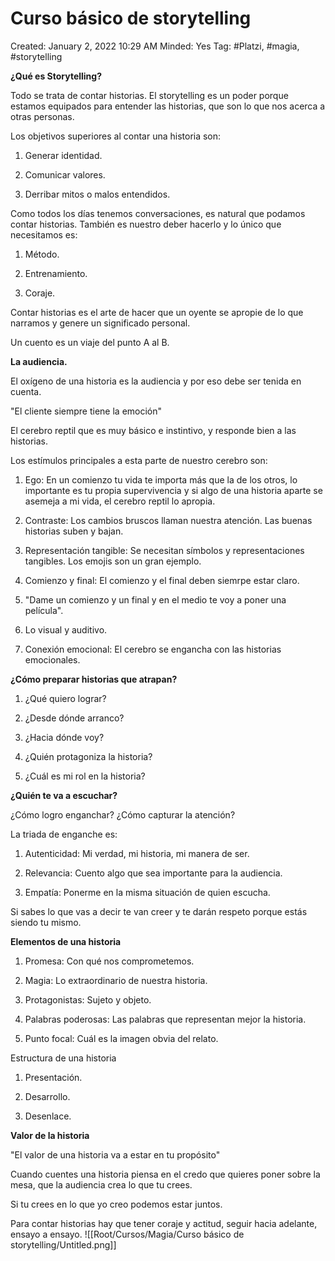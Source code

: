 # Curso básico de storytelling

Created: January 2, 2022 10:29 AM
Minded: Yes
Tag: #Platzi, #magia, #storytelling

**¿Qué es Storytelling?**

Todo se trata de contar historias. El storytelling es un poder porque estamos equipados para entender las historias, que son lo que nos acerca a otras personas.

Los objetivos superiores al contar una historia son:

1. Generar identidad.

2. Comunicar valores.

3. Derribar mitos o malos entendidos.

Como todos los días tenemos conversaciones, es natural que podamos contar historias. También es nuestro deber hacerlo y lo único que necesitamos es:

1. Método.

2. Entrenamiento.

3. Coraje.

Contar historias es el arte de hacer que un oyente se apropie de lo que narramos y genere un significado personal.

Un cuento es un viaje del punto A al B.

**La audiencia.**

El oxígeno de una historia es la audiencia y por eso debe ser tenida en cuenta.

"El cliente siempre tiene la emoción"

El cerebro reptil que es muy básico e instintivo, y responde bien a las historias.

Los estímulos principales a esta parte de nuestro cerebro son:

1. Ego: En un comienzo tu vida te importa más que la de los otros, lo importante es tu propia supervivencia y si algo de una historia aparte se asemeja a mi vida, el cerebro reptil lo apropia.

2. Contraste: Los cambios bruscos llaman nuestra atención. Las buenas historias suben y bajan.

3. Representación tangible: Se necesitan símbolos y representaciones tangibles. Los emojis son un gran ejemplo.

4. Comienzo y final: El comienzo y el final deben siemrpe estar claro.

5. "Dame un comienzo y un final y en el medio te voy a poner una película".

6. Lo visual y auditivo.

7. Conexión emocional: El cerebro se engancha con las historias emocionales.

**¿Cómo preparar historias que atrapan?**

1. ¿Qué quiero lograr?

2. ¿Desde dónde arranco?

3. ¿Hacia dónde voy?

4. ¿Quién protagoniza la historia?

5. ¿Cuál es mi rol en la historia?

**¿Quién te va a escuchar?**

¿Cómo logro enganchar? ¿Cómo capturar la atención?

La triada de enganche es:

1. Autenticidad: Mi verdad, mi historia, mi manera de ser.

2. Relevancia: Cuento algo que sea importante para la audiencia.

3. Empatía: Ponerme en la misma situación de quien escucha.

Si sabes lo que vas a decir te van creer y te darán respeto porque estás siendo tu mismo.

**Elementos de una historia**

1. Promesa: Con qué nos comprometemos.

2. Magia: Lo extraordinario de nuestra historia.

3. Protagonistas: Sujeto y objeto.

4. Palabras poderosas: Las palabras que representan mejor la historia.

5. Punto focal: Cuál es la imagen obvia del relato.

Estructura de una historia

1. Presentación.

2. Desarrollo.

3. Desenlace.

**Valor de la historia**

"El valor de una historia va a estar en tu propósito"

Cuando cuentes una historia piensa en el credo que quieres poner sobre la mesa, que la audiencia crea lo que tu crees.

Si tu crees en lo que yo creo podemos estar juntos.

Para contar historias hay que tener coraje y actitud, seguir hacia adelante, ensayo a ensayo.
![[Root/Cursos/Magia/Curso básico de storytelling/Untitled.png]]